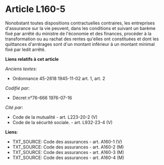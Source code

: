 # Article L160-5

Nonobstant toutes dispositions contractuelles contraires, les entreprises d'assurance sur la vie peuvent, dans les conditions
et suivant un barème fixé par arrêté du ministre de l'économie et des finances, procéder à la transformation ou au rachat des
rentes qu'elles ont constituées et dont les quittances d'arrérages sont d'un montant inférieur à un montant minimal fixé par
ledit arrêté.

**Liens relatifs à cet article**

_Anciens textes_:

  - Ordonnance 45-2618 1945-11-02 art. 1, art. 2

_Codifié par_:

  - Décret n°76-666 1976-07-16

_Cité par_:

  - Code de la mutualité - art. L223-20-2 (V)
  - Code de la sécurité sociale. - art. L932-23-4 (V)

**Liens**:

  - TXT_SOURCE: Code des assurances - art. A160-1 (V)
  - TXT_SOURCE: Code des assurances - art. A160-2 (M)
  - TXT_SOURCE: Code des assurances - art. A160-3 (M)
  - TXT_SOURCE: Code des assurances - art. A160-4 (M)
